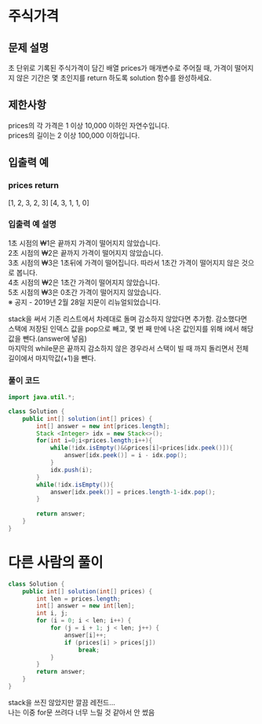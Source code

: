 # 주식가격
## 문제 설명
초 단위로 기록된 주식가격이 담긴 배열 prices가 매개변수로 주어질 때, 가격이 떨어지지 않은 기간은 몇 초인지를 return 하도록 solution 함수를 완성하세요.

## 제한사항
prices의 각 가격은 1 이상 10,000 이하인 자연수입니다.    
prices의 길이는 2 이상 100,000 이하입니다.     
## 입출력 예
### prices	return   
[1, 2, 3, 2, 3]	[4, 3, 1, 1, 0]       

### 입출력 예 설명
1초 시점의 ₩1은 끝까지 가격이 떨어지지 않았습니다.    
2초 시점의 ₩2은 끝까지 가격이 떨어지지 않았습니다.       
3초 시점의 ₩3은 1초뒤에 가격이 떨어집니다. 따라서 1초간 가격이 떨어지지 않은 것으로 봅니다.     
4초 시점의 ₩2은 1초간 가격이 떨어지지 않았습니다.      
5초 시점의 ₩3은 0초간 가격이 떨어지지 않았습니다.    
※ 공지 - 2019년 2월 28일 지문이 리뉴얼되었습니다.       


stack을 써서 기존 리스트에서 차례대로 돌며 감소하지 않았다면 추가함. 감소했다면 스택에 저장된 인덱스 값을 pop으로 빼고, 몇 번 째 만에 나온 값인지를 위해 i에서 해당 값을 뺀다.(answer에 넣음)    
마지막의 while문은 끝까지 감소하지 않은 경우라서 스택이 빌 때 까지 돌리면서 전체 길이에서 마지막값(+1)을 뺀다.

### 풀이 코드 

```java
import java.util.*;

class Solution {
    public int[] solution(int[] prices) {
        int[] answer = new int[prices.length];
        Stack <Integer> idx = new Stack<>();
        for(int i=0;i<prices.length;i++){
            while(!idx.isEmpty()&&prices[i]<prices[idx.peek()]){
                answer[idx.peek()] = i - idx.pop();
            }
            idx.push(i);
        }
        while(!idx.isEmpty()){
            answer[idx.peek()] = prices.length-1-idx.pop();
        }
        
        return answer;
    }
}
```

# 다른 사람의 풀이

```java
class Solution {
    public int[] solution(int[] prices) {
        int len = prices.length;
        int[] answer = new int[len];
        int i, j;
        for (i = 0; i < len; i++) {
            for (j = i + 1; j < len; j++) {
                answer[i]++;
                if (prices[i] > prices[j])
                    break;
            }
        }
        return answer;
    }
}
```
stack을 쓰진 않았지만 깔끔 레전드...    
나는 이중 for문 쓰려다 너무 느릴 것 같아서 안 썼음    
